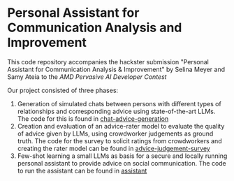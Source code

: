 # Personal Assistant for Communication Analysis and Improvement

This code repository accompanies the hackster submission "Personal Assistant for Communication Analysis & Improvement" by Selina Meyer and Samy Ateia to the *AMD Pervasive AI Developer Contest*

Our project consisted of three phases: 
1. Generation of simulated chats between persons with different types of relationships and corresponding advice using state-of-the-art LLMs. The code for this is found in [chat-advice-generation](https://github.com/SelinaMeyer/personal-assistant-for-communication-analysis-and-improvement/tree/main/chat-advice-generation)
2. Creation and evaluation of an advice-rater model to evaluate the quality of advice given by LLMs, using crowdworker judgements as ground truth. The code for the survey to solicit ratings from crowdworkers and creating the rater model can be found in [advice-judgement-survey](https://github.com/SelinaMeyer/personal-assistant-for-communication-analysis-and-improvement/tree/main/advice-judgement-survey)
3. Few-shot learning a small LLMs as basis for a secure and locally running personal assistant to provide advice on social communication. The code to run the assistant can be found in [assistant](https://github.com/SelinaMeyer/personal-assistant-for-communication-analysis-and-improvement/tree/main/assistant)